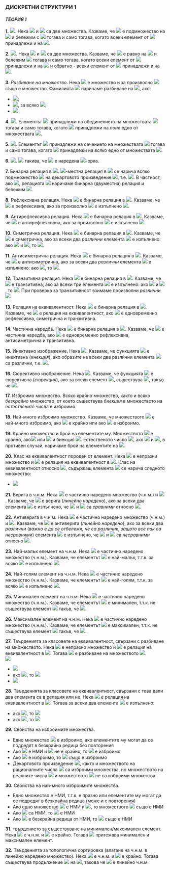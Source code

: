 ### ДИСКРЕТНИ СТРУКТУРИ 1
#### *ТЕОРИЯ 1*

**1.** <img src="https://latex.codecogs.com/svg.latex?\Large&space;{A\subseteq{B}}">. Нека <img src="https://latex.codecogs.com/svg.latex?\Large&space;A"> и <img src="https://latex.codecogs.com/svg.latex?\Large&space;B"> са две множества. Казваме, че <img src="https://latex.codecogs.com/svg.latex?\Large&space;A"> е подмножество на <img src="https://latex.codecogs.com/svg.latex?\Large&space;B"> и бележим с <img src="https://latex.codecogs.com/svg.latex?\Large&space;A\subseteq{B}"> тогава и само тогава, когато всеки елемент от <img src="https://latex.codecogs.com/svg.latex?\Large&space;A"> принадлежи и на <img src="https://latex.codecogs.com/svg.latex?\Large&space;B">.

**2.** <img src="https://latex.codecogs.com/svg.latex?\Large&space;{A={B}}">. Нека <img src="https://latex.codecogs.com/svg.latex?\Large&space;A"> и <img src="https://latex.codecogs.com/svg.latex?\Large&space;B"> са две множества. Казваме, че <img src="https://latex.codecogs.com/svg.latex?\Large&space;A"> e равно на <img src="https://latex.codecogs.com/svg.latex?\Large&space;B"> и бележим <img src="https://latex.codecogs.com/svg.latex?\Large&space;A=B"> тогава и само тогава, когато всеки елемент от <img src="https://latex.codecogs.com/svg.latex?\Large&space;A"> принадлежи и на <img src="https://latex.codecogs.com/svg.latex?\Large&space;B{\;}(A\subseteq{B})"> и обратно - всеки елемент от <img src="https://latex.codecogs.com/svg.latex?\Large&space;B"> принадлежи и на <img src="https://latex.codecogs.com/svg.latex?\Large&space;A{\;}(B\subseteq{A})">. 

**3.** *Разбиване на множество*. Нека <img src="https://latex.codecogs.com/svg.latex?\Large&space;A"> е множество и за произволно <img src="https://latex.codecogs.com/svg.latex?\Large&space;i\in{I},{\;}A_i"> също е множество. Фамилията <img src="https://latex.codecogs.com/svg.latex?\Large&space;\{A_i\}_{i\in{I}}"> наричаме разбиване на <img src="https://latex.codecogs.com/svg.latex?\Large&space;A">, ако:
- <img src="https://latex.codecogs.com/svg.latex?\Large&space;\forall{i\in{I}}{\;}:{\;}A_i\neq{\varnothing},{\;}A_i\in{A}">;
- <img src="https://latex.codecogs.com/svg.latex?\Large&space;A_i\cap\A_j=\varnothing">, за всяко <img src="https://latex.codecogs.com/svg.latex?\Large&space;i\neq{j},i,j\in{I}">;
- <img src="https://latex.codecogs.com/svg.latex?\Large&space;\bigcup_{i\in{I}}^{}{A_i}=A">

**4.** <img src="https://latex.codecogs.com/svg.latex?\Large&space;x\in{\bigcup_{i=0}^{n}}A_i">. Елементът <img src="https://latex.codecogs.com/svg.latex?\Large&space;x"> принадлежи на обединението на множествата <img src="https://latex.codecogs.com/svg.latex?\Large&space;A_0,A_1,...,A_n"> тогава и само тогава, когато <img src="https://latex.codecogs.com/svg.latex?\Large&space;x"> принадлежи на *поне* едно от множествата <img src="https://latex.codecogs.com/svg.latex?\Large&space;A_0,A_1,...,A_n">.

**5.** <img src="https://latex.codecogs.com/svg.latex?\Large&space;x\in{\bigcap_{i=0}^{n}}A_i">. Елементът <img src="https://latex.codecogs.com/svg.latex?\Large&space;x"> принадлежи на сечението на множествата <img src="https://latex.codecogs.com/svg.latex?\Large&space;A_0,A_1,...,A_n"> тогава и само тогава, когато <img src="https://latex.codecogs.com/svg.latex?\Large&space;x"> принадлежи на *всяко* едно от множествата <img src="https://latex.codecogs.com/svg.latex?\Large&space;A_0,A_1,...,A_n">.

**6.** <img src="https://latex.codecogs.com/svg.latex?\Large&space;x\in{A_0\times{A_1\times{...{\times{A_n}}}}}">. <img src="https://latex.codecogs.com/svg.latex?\Large&space;\exists{a_o}\in{A_0},a_1\in{A_1},...,a_n\in{A_n}"> такива, че <img src="https://latex.codecogs.com/svg.latex?\Large&space;x=(a_0,a_1,...,a_n)"> е наредена <img src="https://latex.codecogs.com/svg.latex?\Large&space;n+1">-орка.

**7.** Бинарна релация в <img src="https://latex.codecogs.com/svg.latex?\Large&space;A">. <img src="https://latex.codecogs.com/svg.latex?\Large&space;n">-местна релация в <img src="https://latex.codecogs.com/svg.latex?\Large&space;A"> се нарича всяко подмножество <img src="https://latex.codecogs.com/svg.latex?\Large&space;R"> на декартовото произведение <img src="https://latex.codecogs.com/svg.latex?\Large&space;\underbrace{A\times{A}\timex{...}\times{A}}_{n}=A^n">, т.е. <img src="https://latex.codecogs.com/svg.latex?\Large&space;R\subseteq{A^n}">. В частност, ако <img src="https://latex.codecogs.com/svg.latex?\Large&space;n=2">, релацията <img src="https://latex.codecogs.com/svg.latex?\Large&space;R"> наричаме бинарна (двуместна) релация и бележим <img src="https://latex.codecogs.com/svg.latex?\Large&space;R\subseteq{A\times{A}}">.

**8.** Рефлексивна релация. Нека <img src="https://latex.codecogs.com/svg.latex?\Large&space;R"> е бинарна релация в <img src="https://latex.codecogs.com/svg.latex?\Large&space;A\neq{\varnothing}">. Казваме, че <img src="https://latex.codecogs.com/svg.latex?\Large&space;R"> е рефлексивна, ако за произволно <img src="https://latex.codecogs.com/svg.latex?\Large&space;a\in{A}"> е изпълнено <img src="https://latex.codecogs.com/svg.latex?\Large&space;(a,a)\in{R}">.

**9.** Антирефлексивна релация. Нека <img src="https://latex.codecogs.com/svg.latex?\Large&space;R"> е бинарна релация в <img src="https://latex.codecogs.com/svg.latex?\Large&space;A\neq{\varnothing}">. Казваме, че <img src="https://latex.codecogs.com/svg.latex?\Large&space;R"> е антирефлексивна, ако за произволно <img src="https://latex.codecogs.com/svg.latex?\Large&space;a\in{A}"> е изпълнено <img src="https://latex.codecogs.com/svg.latex?\Large&space;(a,a)\notin{R}">.

**10.** Симетрична релация. Нека <img src="https://latex.codecogs.com/svg.latex?\Large&space;R"> е бинарна релация в <img src="https://latex.codecogs.com/svg.latex?\Large&space;A\neq{\varnothing}">. Казваме, че <img src="https://latex.codecogs.com/svg.latex?\Large&space;R"> е симетрична, ако за всеки два *различни* елемента <img src="https://latex.codecogs.com/svg.latex?\Large&space;a,b\in{A}"> е изпълнено: ако <img src="https://latex.codecogs.com/svg.latex?\Large&space;(a,b)\in{R}"> и <img src="https://latex.codecogs.com/svg.latex?\Large&space;(b,a)\in{R}">, то <img src="https://latex.codecogs.com/svg.latex?\Large&space;a=b">.

**11.** Антисиметрична релация. Нека <img src="https://latex.codecogs.com/svg.latex?\Large&space;R"> е бинарна релация в <img src="https://latex.codecogs.com/svg.latex?\Large&space;A\neq{\varnothing}">. Казваме, че <img src="https://latex.codecogs.com/svg.latex?\Large&space;R"> е антисиметрична, ако за всеки два *различни* елемента <img src="https://latex.codecogs.com/svg.latex?\Large&space;a,b\in{A}"> е изпълнено: ако <img src="https://latex.codecogs.com/svg.latex?\Large&space;(a,b)\in{R}">, то <img src="https://latex.codecogs.com/svg.latex?\Large&space;(b,a)\in{R}">.

**12.** Транзитивна релация. Нека <img src="https://latex.codecogs.com/svg.latex?\Large&space;R"> е бинарна релация в <img src="https://latex.codecogs.com/svg.latex?\Large&space;A\neq{\varnothing}">. Казваме, че <img src="https://latex.codecogs.com/svg.latex?\Large&space;R"> е транзитивна, ако за всеки три елемента <img src="https://latex.codecogs.com/svg.latex?\Large&space;a,b,c\in{A}"> е изпълнено: ако <img src="https://latex.codecogs.com/svg.latex?\Large&space;(a,b)\in{R}"> и <img src="https://latex.codecogs.com/svg.latex?\Large&space;(b,c)\in{R}">, то <img src="https://latex.codecogs.com/svg.latex?\Large&space;(a,c)\in{R}">. При проверка за транзитивност взимаме произволни *различни* <img src="https://latex.codecogs.com/svg.latex?\Large&space;a,b,c">.

**13.** Релация на еквивалентност. Нека <img src="https://latex.codecogs.com/svg.latex?\Large&space;R"> е бинарна релация в <img src="https://latex.codecogs.com/svg.latex?\Large&space;A\neq{\varnothing}">. Казваме, че <img src="https://latex.codecogs.com/svg.latex?\Large&space;R"> е релация на еквивалентност, ако <img src="https://latex.codecogs.com/svg.latex?\Large&space;R"> е едновременно рефлексивна, симетрична и транзитивна.

**14.** Частична наредба. Нека <img src="https://latex.codecogs.com/svg.latex?\Large&space;R"> е бинарна релация в <img src="https://latex.codecogs.com/svg.latex?\Large&space;A\neq{\varnothing}">. Казваме, че <img src="https://latex.codecogs.com/svg.latex?\Large&space;R"> е частична наредба, ако <img src="https://latex.codecogs.com/svg.latex?\Large&space;R"> е едновременно рефлексивна, антисиметрична и транзитивна.

**15.** Инективно изображение. Нека <img src="https://latex.codecogs.com/svg.latex?\Large&space;f:A\rightarrow{B}">. Казваме, че функцията <img src="https://latex.codecogs.com/svg.latex?\Large&space;f"> е инективна (*инекция*), ако образите на всеки два различни елемента <img src="https://latex.codecogs.com/svg.latex?\Large&space;a,b\in{A}"> са различни, т.е. <img src="https://latex.codecogs.com/svg.latex?\Large&space;\forall{a\neq{b}}(f(a)\neq{f(b)})">.

**16.** Сюрективно изображение. Нека <img src="https://latex.codecogs.com/svg.latex?\Large&space;f:A\rightarrow{B}">. Казваме, че функцията <img src="https://latex.codecogs.com/svg.latex?\Large&space;f"> е сюрективна (*сюрекция*), ако за всеки елемент <img src="https://latex.codecogs.com/svg.latex?\Large&space;b\in{B}">, съществува <img src="https://latex.codecogs.com/svg.latex?\Large&space;a\in{A}">, такъв че <img src="https://latex.codecogs.com/svg.latex?\Large&space;f(a)=b">.

**17.** Изброимо множество. Всяко крайно множество, както и всяко *безкрайно* множество, от което съществува *биекция* в множеството на *естествените* числа е изброимо.

**18.** Най-много изброимо множество. Казваме, че множеството <img src="https://latex.codecogs.com/svg.latex?\Large&space;A"> е най-много изброимо, ако <img src="https://latex.codecogs.com/svg.latex?\Large&space;A"> е крайно или ако <img src="https://latex.codecogs.com/svg.latex?\Large&space;А"> е изброимо.

**19.** Крайно множество и брой на елементите му. Множеството <img src="https://latex.codecogs.com/svg.latex?\Large&space;A"> е крайно, ако<img src="https://latex.codecogs.com/svg.latex?\Large&space;A\neq{\varnothing}"> или <img src="https://latex.codecogs.com/svg.latex?\Large&space;\exists{n\in{N}},n\ge{1}"> и биекция <img src="https://latex.codecogs.com/svg.latex?\Large&space;f:A\rightarrow{I_n}">. Естественото число <img src="https://latex.codecogs.com/svg.latex?\Large&space;|A|=0">, ако <img src="https://latex.codecogs.com/svg.latex?\Large&space;A=\varnothing"> и <img src="https://latex.codecogs.com/svg.latex?\Large&space;|A|=n">, в противен случай, наричаме брой на елементите на <img src="https://latex.codecogs.com/svg.latex?\Large&space;A">.

**20.** Клас на еквивалентност породен от елемент. Нека <img src="https://latex.codecogs.com/svg.latex?\Large&space;A"> е непразни множество и <img src="https://latex.codecogs.com/svg.latex?\Large&space;R"> е релация на еквивалентност в <img src="https://latex.codecogs.com/svg.latex?\Large&space;A">. Клас на еквивалентност относно <img src="https://latex.codecogs.com/svg.latex?\Large&space;R">, съдържащ елемента <img src="https://latex.codecogs.com/svg.latex?\Large&space;а"> се нарича следното множество:
- <img src="https://latex.codecogs.com/svg.latex?\Large&space;[a]_R=\{b|b\in{A}{\;}\&{\;}bRa\}">

**21.** Верига в ч.н.м. Нека <img src="https://latex.codecogs.com/svg.latex?\Large&space;<A,R>"> е частично наредено множество (ч.н.м.) и <img src="https://latex.codecogs.com/svg.latex?\Large&space;B\subseteq{A}">. Казваме, че <img src="https://latex.codecogs.com/svg.latex?\Large&space;B"> е верига (*линейно наредено*), ако за всеки два елемента <img src="https://latex.codecogs.com/svg.latex?\Large&space;a,b\in{B}"> е изпълнено, че <img src="https://latex.codecogs.com/svg.latex?\Large&space;а"> и <img src="https://latex.codecogs.com/svg.latex?\Large&space;b"> са *сравними* относно <img src="https://latex.codecogs.com/svg.latex?\Large&space;R">.

**22.** Антиверига в ч.н.м. Нека <img src="https://latex.codecogs.com/svg.latex?\Large&space;<A,R>"> е частично наредено множество (ч.н.м.) и <img src="https://latex.codecogs.com/svg.latex?\Large&space;B\subseteq{A}">. Казваме, че <img src="https://latex.codecogs.com/svg.latex?\Large&space;B"> е антиверига (*линейно наредено*), ако за всеки два *различни* (*важно е да се отбележи, че са различни, защото все пак са несравними*) елемента <img src="https://latex.codecogs.com/svg.latex?\Large&space;a,b\in{B}"> е изпълнено, че <img src="https://latex.codecogs.com/svg.latex?\Large&space;а"> и <img src="https://latex.codecogs.com/svg.latex?\Large&space;b"> са *несравними* относно <img src="https://latex.codecogs.com/svg.latex?\Large&space;R">.

**23.** Най-малък елемент на ч.н.м. Нека <img src="https://latex.codecogs.com/svg.latex?\Large&space;<A,R>"> е частично наредено множество (ч.н.м.). Казваме, че елементът <img src="https://latex.codecogs.com/svg.latex?\Large&space;a\in{A}"> е най-малък, т.т.к. за всяко <img src="https://latex.codecogs.com/svg.latex?\Large&space;b\in{A}"> е изпълнено <img src="https://latex.codecogs.com/svg.latex?\Large&space;a\le{b}">.

**24.** Най-голям елемент на ч.н.м. Нека <img src="https://latex.codecogs.com/svg.latex?\Large&space;<A,R>"> е частично наредено множество (ч.н.м.). Казваме, че елементът <img src="https://latex.codecogs.com/svg.latex?\Large&space;a\in{A}"> е най-голям, т.т.к. за всяко <img src="https://latex.codecogs.com/svg.latex?\Large&space;b\in{A}"> е изпълнено <img src="https://latex.codecogs.com/svg.latex?\Large&space;a\ge{b}">.

**25.** Минимален елемент на ч.н.м. Нека <img src="https://latex.codecogs.com/svg.latex?\Large&space;<A,R>"> е частично наредено множество (ч.н.м.). Казваме, че елементът <img src="https://latex.codecogs.com/svg.latex?\Large&space;a\in{A}"> е минимален, т.т.к. не съществува елемент <img src="https://latex.codecogs.com/svg.latex?\Large&space;b\in{A}"> такъв, че <img src="https://latex.codecogs.com/svg.latex?\Large&space;b<a">.

**26.** Максимален елемент на ч.н.м. Нека <img src="https://latex.codecogs.com/svg.latex?\Large&space;<A,R>"> е частично наредено множество (ч.н.м.). Казваме, че елементът <img src="https://latex.codecogs.com/svg.latex?\Large&space;a\in{A}"> е максимален, т.т.к. не съществува елемент <img src="https://latex.codecogs.com/svg.latex?\Large&space;b\in{A}"> такъв, че <img src="https://latex.codecogs.com/svg.latex?\Large&space;b>a">.

**27.** Твърденията за класовете на еквивалентност, свързани с разбиване на множеството. Нека <img src="https://latex.codecogs.com/svg.latex?\Large&space;A"> е непразно множество и <img src="https://latex.codecogs.com/svg.latex?\Large&space;R"> е релация на еквивалентност в <img src="https://latex.codecogs.com/svg.latex?\Large&space;A">. Тогава <img src="https://latex.codecogs.com/svg.latex?\Large&space;\{[a]_R|a\in{A}\}"> е разбиване на множеството <img src="https://latex.codecogs.com/svg.latex?\Large&space;A">.<br>
<img src="https://latex.codecogs.com/svg.latex?\Large&space;\{[a_i]\}_i\in{I}{\;}:">
- <img src="https://latex.codecogs.com/svg.latex?\Large&space;a_i\in{[a_i]_R}\neq\varnothing">
- ако <img src="https://latex.codecogs.com/svg.latex?\Large&space;a_i\not{R}a_j">, то <img src="https://latex.codecogs.com/svg.latex?\Large&space;[a_i]\cap{[a_j]=\varnothing">
- <img src="https://latex.codecogs.com/svg.latex?\Large&space;\bigcup_{i\in{I}}[a_i]_R=A">

**28.** Твърденията за класовете на еквивалентност, свързани с това дали два елемента са в релация или не. Нека <img src="https://latex.codecogs.com/svg.latex?\Large&space;R"> е релация на еквивалентност в <img src="https://latex.codecogs.com/svg.latex?\Large&space;A">. Тогава за всеки два елемента <img src="https://latex.codecogs.com/svg.latex?\Large&space;a,b\in{A}"> е изпълнено:
- ако <img src="https://latex.codecogs.com/svg.latex?\Large&space;aRb">, то <img src="https://latex.codecogs.com/svg.latex?\Large&space;[a]_R=[b]_R">
- ако <img src="https://latex.codecogs.com/svg.latex?\Large&space;a\not{R}b">, то <img src="https://latex.codecogs.com/svg.latex?\Large&space;[a]_R\cap{[b]_R}=\varnothing">

**29.** Свойства на изброимите множества. 
- Едно множество <img src="https://latex.codecogs.com/svg.latex?\Large&space;A"> е изброимо, ако елементите му могат да се подредят в безкрайна редица без повторения
- Ако <img src="https://latex.codecogs.com/svg.latex?\Large&space;A"> е НМИ и <img src="https://latex.codecogs.com/svg.latex?\Large&space;A"> не е крайно, то <img src="https://latex.codecogs.com/svg.latex?\Large&space;A"> е изброимо
- Ако <img src="https://latex.codecogs.com/svg.latex?\Large&space;A"> е изброимо, то <img src="https://latex.codecogs.com/svg.latex?\Large&space;A\times{A}=A^2"> също е изброимо
- Декартовото произведение <img src="https://latex.codecogs.com/svg.latex?\Large&space;\mathbb{N}\times{\mathbb{N}}">, както и множеството на рационалните числа <img src="https://latex.codecogs.com/svg.latex?\Large&space;\mathbb{Q}"> са изброими множества, но множеството на реалните числа <img src="https://latex.codecogs.com/svg.latex?\Large&space;\mathbb{R}"> и множеството <img src="https://latex.codecogs.com/svg.latex?\Large&space;2^{\mathbb{N}}"> не са изброими множества.

**30.** Свойства на най-много изброимите множества.
- Едно множество е НМИ, т.т.к. е празно или елементите му могат да се подредят в безкрайна редица (може и с повторения)
- Ако едно множество <img src="https://latex.codecogs.com/svg.latex?\Large&space;B"> е НМИ и <img src="https://latex.codecogs.com/svg.latex?\Large&space;A\subseteq{B}">, то множеството <img src="https://latex.codecogs.com/svg.latex?\Large&space;A"> също е НМИ
- Ако <img src="https://latex.codecogs.com/svg.latex?\Large&space;A_1,A_2,...,A_n"> са НМИ, то <img src="https://latex.codecogs.com/svg.latex?\Large&space;\bigcup_{i=1}^{n}A_i"> е НМИ
- Ако <img src="https://latex.codecogs.com/svg.latex?\Large&space;A_1,A_2,...,A_n,..."> е безкрайна редица от НМИ, то <img src="https://latex.codecogs.com/svg.latex?\Large&space;\bigcup_{i=1}^{\infty}A_i"> също е НМИ

**31.** твърдението за съществуване на минимален/максимален елемент. Нека <img src="https://latex.codecogs.com/svg.latex?\Large&space;<A,R>"> е ч.н.м. и <img src="https://latex.codecogs.com/svg.latex?\Large&space;A"> e крайно. Тогава <img src="https://latex.codecogs.com/svg.latex?\Large&space;A"> притежава минимален и максимален елемент.

**32.** Твърденията за топологична сортировка (влагане на ч.н.м. в линейно наредено множество). Нека <img src="https://latex.codecogs.com/svg.latex?\Large&space;<A,R>"> е ч.н.м. и <img src="https://latex.codecogs.com/svg.latex?\Large&space;A"> е крайно. Тогава съществува продължение <img src="https://latex.codecogs.com/svg.latex?\Large&space;R_1"> на <img src="https://latex.codecogs.com/svg.latex?\Large&space;R">, такова че <img src="https://latex.codecogs.com/svg.latex?\Large&space;<A,R_1>"> е линейно ч.н.м.
